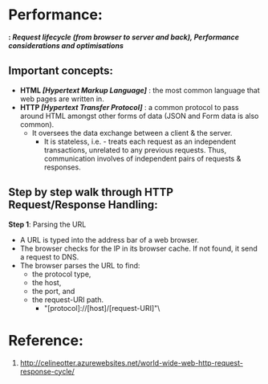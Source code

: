 
# Performance: 
**: _Request lifecycle (from browser to server and back), Performance considerations and optimisations_**

## Important concepts:
* **HTML _[Hypertext Markup Language]_** : the most common language that web pages are written in.
* **HTTP _[Hypertext Transfer Protocol]_** : a common protocol to pass around HTML amongst other forms of data (JSON and Form data is also common).
    * It oversees the data exchange between a client & the server.
        * It is stateless, i.e. - treats each request as an independent transactions, unrelated to any previous requests. Thus, communication involves of independent pairs of requests & responses.
## Step by step walk through HTTP Request/Response Handling:
**Step 1**: Parsing the URL
* A URL is typed into the address bar of a web browser.
* The browser checks for the IP in its browser cache. If not found, it send a request to DNS.
* The browser parses the URL to find: 
    * the protocol type, 
    * the host, 
    * the port, and 
    * the request-URI path.
        * "[protocol]://[host]/[request-URI]"\


# Reference: 
1. http://celineotter.azurewebsites.net/world-wide-web-http-request-response-cycle/
